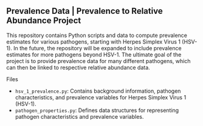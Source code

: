 ## Prevalence Data | Prevalence to Relative Abundance Project


This repository contains Python scripts and data to compute prevalence estimates for various pathogens, starting with Herpes Simplex Virus 1 (HSV-1). In the future, the repository will be expanded to include prevalence estimates for more pathogens beyond HSV-1. The ultimate goal of the project is to provide prevalence data for many different pathogens, which can then be linked to respective relative abundance data. 

Files
 - `hsv_1_prevalence.py`: Contains background information, pathogen characteristics, and prevalence variables for Herpes Simplex Virus 1 (HSV-1).
 - `pathogen_properties.py`: Defines data structures for representing pathogen characteristics and prevalence variables.
